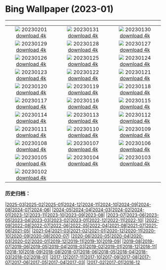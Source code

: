 # Bing Wallpaper (2023-01)
**************
| | | |
| :----: | :----: | :----: |
| ![](https://www.bing.com/th?id=OHR.SunriseCastle_ZH-CN6235928386_1920x1080.jpg) 20230201 [download 4k](https://www.bing.com/th?id=OHR.SunriseCastle_ZH-CN6235928386_UHD.jpg) | ![](https://www.bing.com/th?id=OHR.ZebraTrio_ZH-CN5902552401_1920x1080.jpg) 20230131 [download 4k](https://www.bing.com/th?id=OHR.ZebraTrio_ZH-CN5902552401_UHD.jpg) | ![](https://www.bing.com/th?id=OHR.NagarholeNationalPark_ZH-CN2550578922_1920x1080.jpg) 20230130 [download 4k](https://www.bing.com/th?id=OHR.NagarholeNationalPark_ZH-CN2550578922_UHD.jpg) |
| ![](https://www.bing.com/th?id=OHR.BlackbirdDay_ZH-CN2291101162_1920x1080.jpg) 20230129 [download 4k](https://www.bing.com/th?id=OHR.BlackbirdDay_ZH-CN2291101162_UHD.jpg) | ![](https://www.bing.com/th?id=OHR.BlueBahamas_ZH-CN2083290847_1920x1080.jpg) 20230128 [download 4k](https://www.bing.com/th?id=OHR.BlueBahamas_ZH-CN2083290847_UHD.jpg) | ![](https://www.bing.com/th?id=OHR.RedMangrove_ZH-CN4083989028_1920x1080.jpg) 20230127 [download 4k](https://www.bing.com/th?id=OHR.RedMangrove_ZH-CN4083989028_UHD.jpg) |
| ![](https://www.bing.com/th?id=OHR.HighArchChina_ZH-CN8170154553_1920x1080.jpg) 20230126 [download 4k](https://www.bing.com/th?id=OHR.HighArchChina_ZH-CN8170154553_UHD.jpg) | ![](https://www.bing.com/th?id=OHR.BirksofAberfeldy_ZH-CN7810226692_1920x1080.jpg) 20230125 [download 4k](https://www.bing.com/th?id=OHR.BirksofAberfeldy_ZH-CN7810226692_UHD.jpg) | ![](https://www.bing.com/th?id=OHR.ColleSantaLucia_ZH-CN7638164714_1920x1080.jpg) 20230124 [download 4k](https://www.bing.com/th?id=OHR.ColleSantaLucia_ZH-CN7638164714_UHD.jpg) |
| ![](https://www.bing.com/th?id=OHR.SunriseMoai_ZH-CN7413178404_1920x1080.jpg) 20230123 [download 4k](https://www.bing.com/th?id=OHR.SunriseMoai_ZH-CN7413178404_UHD.jpg) | ![](https://www.bing.com/th?id=OHR.ChineseSpringFestival2023_ZH-CN7281854882_1920x1080.jpg) 20230122 [download 4k](https://www.bing.com/th?id=OHR.ChineseSpringFestival2023_ZH-CN7281854882_UHD.jpg) | ![](https://www.bing.com/th?id=OHR.ChineseNewYearEve2023_ZH-CN7188893388_1920x1080.jpg) 20230121 [download 4k](https://www.bing.com/th?id=OHR.ChineseNewYearEve2023_ZH-CN7188893388_UHD.jpg) |
| ![](https://www.bing.com/th?id=OHR.FalklandKings_ZH-CN6891102487_1920x1080.jpg) 20230120 [download 4k](https://www.bing.com/th?id=OHR.FalklandKings_ZH-CN6891102487_UHD.jpg) | ![](https://www.bing.com/th?id=OHR.SFFParkCity_ZH-CN6707019061_1920x1080.jpg) 20230119 [download 4k](https://www.bing.com/th?id=OHR.SFFParkCity_ZH-CN6707019061_UHD.jpg) | ![](https://www.bing.com/th?id=OHR.WhiteSands_ZH-CN6500188005_1920x1080.jpg) 20230118 [download 4k](https://www.bing.com/th?id=OHR.WhiteSands_ZH-CN6500188005_UHD.jpg) |
| ![](https://www.bing.com/th?id=OHR.SessileOaks_ZH-CN6385464274_1920x1080.jpg) 20230117 [download 4k](https://www.bing.com/th?id=OHR.SessileOaks_ZH-CN6385464274_UHD.jpg) | ![](https://www.bing.com/th?id=OHR.FrozenBubblesAlberta_ZH-CN6154214678_1920x1080.jpg) 20230116 [download 4k](https://www.bing.com/th?id=OHR.FrozenBubblesAlberta_ZH-CN6154214678_UHD.jpg) | ![](https://www.bing.com/th?id=OHR.Turku_ZH-CN6008877545_1920x1080.jpg) 20230115 [download 4k](https://www.bing.com/th?id=OHR.Turku_ZH-CN6008877545_UHD.jpg) |
| ![](https://www.bing.com/th?id=OHR.DonkeyFeast_ZH-CN5880627132_1920x1080.jpg) 20230114 [download 4k](https://www.bing.com/th?id=OHR.DonkeyFeast_ZH-CN5880627132_UHD.jpg) | ![](https://www.bing.com/th?id=OHR.Pneumatocysts_ZH-CN5721988566_1920x1080.jpg) 20230113 [download 4k](https://www.bing.com/th?id=OHR.Pneumatocysts_ZH-CN5721988566_UHD.jpg) | ![](https://www.bing.com/th?id=OHR.RumeliHisari_ZH-CN0185820275_1920x1080.jpg) 20230112 [download 4k](https://www.bing.com/th?id=OHR.RumeliHisari_ZH-CN0185820275_UHD.jpg) |
| ![](https://www.bing.com/th?id=OHR.GodrevyRocks_ZH-CN0051118926_1920x1080.jpg) 20230111 [download 4k](https://www.bing.com/th?id=OHR.GodrevyRocks_ZH-CN0051118926_UHD.jpg) | ![](https://www.bing.com/th?id=OHR.HummockIce_ZH-CN9917832145_1920x1080.jpg) 20230110 [download 4k](https://www.bing.com/th?id=OHR.HummockIce_ZH-CN9917832145_UHD.jpg) | ![](https://www.bing.com/th?id=OHR.BisonWindCave_ZH-CN9778045938_1920x1080.jpg) 20230109 [download 4k](https://www.bing.com/th?id=OHR.BisonWindCave_ZH-CN9778045938_UHD.jpg) |
| ![](https://www.bing.com/th?id=OHR.Breckenridge_ZH-CN9598860382_1920x1080.jpg) 20230108 [download 4k](https://www.bing.com/th?id=OHR.Breckenridge_ZH-CN9598860382_UHD.jpg) | ![](https://www.bing.com/th?id=OHR.Mohair_ZH-CN9435762268_1920x1080.jpg) 20230107 [download 4k](https://www.bing.com/th?id=OHR.Mohair_ZH-CN9435762268_UHD.jpg) | ![](https://www.bing.com/th?id=OHR.BlackFell_ZH-CN9224189688_1920x1080.jpg) 20230106 [download 4k](https://www.bing.com/th?id=OHR.BlackFell_ZH-CN9224189688_UHD.jpg) |
| ![](https://www.bing.com/th?id=OHR.HermelinSchnee_ZH-CN8839783506_1920x1080.jpg) 20230105 [download 4k](https://www.bing.com/th?id=OHR.HermelinSchnee_ZH-CN8839783506_UHD.jpg) | ![](https://www.bing.com/th?id=OHR.Perihelion_ZH-CN8681537155_1920x1080.jpg) 20230104 [download 4k](https://www.bing.com/th?id=OHR.Perihelion_ZH-CN8681537155_UHD.jpg) | ![](https://www.bing.com/th?id=OHR.SandhillSleeping_ZH-CN8483997851_1920x1080.jpg) 20230103 [download 4k](https://www.bing.com/th?id=OHR.SandhillSleeping_ZH-CN8483997851_UHD.jpg) |
| ![](https://www.bing.com/th?id=OHR.HohenzollernBurg_ZH-CN8109082566_1920x1080.jpg) 20230102 [download 4k](https://www.bing.com/th?id=OHR.HohenzollernBurg_ZH-CN8109082566_UHD.jpg) |  |  |

### 历史归档：

|[2025-03](2025-03/2025-03.md)|[2025-02](2025-02/2025-02.md)|[2025-01](2025-01/2025-01.md)|[2024-12](2024-12/2024-12.md)|[2024-11](2024-11/2024-11.md)|[2024-10](2024-10/2024-10.md)|[2024-09](2024-09/2024-09.md)|[2024-08](2024-08/2024-08.md)|[2024-07](2024-07/2024-07.md)|[2024-06](2024-06/2024-06.md)|
|[2024-05](2024-05/2024-05.md)|[2024-04](2024-04/2024-04.md)|[2024-03](2024-03/2024-03.md)|[2024-02](2024-02/2024-02.md)|[2024-01](2024-01/2024-01.md)|[2023-12](2023-12/2023-12.md)|[2023-11](2023-11/2023-11.md)|[2023-10](2023-10/2023-10.md)|[2023-09](2023-09/2023-09.md)|[2023-08](2023-08/2023-08.md)|
|[2023-07](2023-07/2023-07.md)|[2023-06](2023-06/2023-06.md)|[2023-05](2023-05/2023-05.md)|[2023-04](2023-04/2023-04.md)|[2023-03](2023-03/2023-03.md)|[2023-02](2023-02/2023-02.md)|[2023-01](2023-01/2023-01.md)|[2022-12](2022-12/2022-12.md)|[2022-11](2022-11/2022-11.md)|[2022-10](2022-10/2022-10.md)|
|[2022-09](2022-09/2022-09.md)|[2022-08](2022-08/2022-08.md)|[2022-07](2022-07/2022-07.md)|[2022-06](2022-06/2022-06.md)|[2022-05](2022-05/2022-05.md)|[2022-04](2022-04/2022-04.md)|[2021-08](2021-08/2021-08.md)|[2021-07](2021-07/2021-07.md)|[2021-06](2021-06/2021-06.md)|[2021-05](2021-05/2021-05.md)|
|[2021-04](2021-04/2021-04.md)|[2021-03](2021-03/2021-03.md)|[2021-02](2021-02/2021-02.md)|[2021-01](2021-01/2021-01.md)|[2020-12](2020-12/2020-12.md)|[2020-11](2020-11/2020-11.md)|[2020-10](2020-10/2020-10.md)|[2020-09](2020-09/2020-09.md)|[2020-08](2020-08/2020-08.md)|[2020-07](2020-07/2020-07.md)|
|[2020-06](2020-06/2020-06.md)|[2020-05](2020-05/2020-05.md)|[2020-04](2020-04/2020-04.md)|[2020-03](2020-03/2020-03.md)|[2020-02](2020-02/2020-02.md)|[2020-01](2020-01/2020-01.md)|[2019-12](2019-12/2019-12.md)|[2019-11](2019-11/2019-11.md)|[2019-10](2019-10/2019-10.md)|[2019-09](2019-09/2019-09.md)|
|[2019-08](2019-08/2019-08.md)|[2019-07](2019-07/2019-07.md)|[2019-06](2019-06/2019-06.md)|[2019-05](2019-05/2019-05.md)|[2019-04](2019-04/2019-04.md)|[2019-03](2019-03/2019-03.md)|[2019-02](2019-02/2019-02.md)|[2019-01](2019-01/2019-01.md)|[2018-12](2018-12/2018-12.md)|[2018-11](2018-11/2018-11.md)|
|[2018-10](2018-10/2018-10.md)|[2018-09](2018-09/2018-09.md)|[2018-08](2018-08/2018-08.md)|[2018-07](2018-07/2018-07.md)|[2018-06](2018-06/2018-06.md)|[2018-05](2018-05/2018-05.md)|[2018-04](2018-04/2018-04.md)|[2018-03](2018-03/2018-03.md)|[2018-02](2018-02/2018-02.md)|[2018-01](2018-01/2018-01.md)|
|[2017-12](2017-12/2017-12.md)|[2017-11](2017-11/2017-11.md)|[2017-10](2017-10/2017-10.md)|[2017-09](2017-09/2017-09.md)|[2017-08](2017-08/2017-08.md)|[2017-07](2017-07/2017-07.md)|[2017-06](2017-06/2017-06.md)|[2017-05](2017-05/2017-05.md)|[2017-04](2017-04/2017-04.md)|[2017-03](2017-03/2017-03.md)|
|[2017-02](2017-02/2017-02.md)|[2017-01](2017-01/2017-01.md)|[2016-12](2016-12/2016-12.md)
